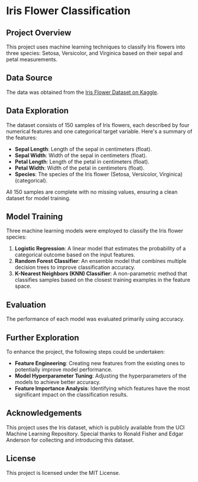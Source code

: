 # Iris Flower Classification

## Project Overview

This project uses machine learning techniques to classify Iris flowers into three species: Setosa, Versicolor, and Virginica based on their sepal and petal measurements.

## Data Source

The data was obtained from the [Iris Flower Dataset on Kaggle](https://www.kaggle.com/datasets/arshid/iris-flower-dataset).

## Data Exploration

The dataset consists of 150 samples of Iris flowers, each described by four numerical features and one categorical target variable. Here's a summary of the features:

- **Sepal Length**: Length of the sepal in centimeters (float).
- **Sepal Width**: Width of the sepal in centimeters (float).
- **Petal Length**: Length of the petal in centimeters (float).
- **Petal Width**: Width of the petal in centimeters (float).
- **Species**: The species of the Iris flower (Setosa, Versicolor, Virginica) (categorical).

All 150 samples are complete with no missing values, ensuring a clean dataset for model training.

## Model Training

Three machine learning models were employed to classify the Iris flower species:

1. **Logistic Regression**: A linear model that estimates the probability of a categorical outcome based on the input features.
2. **Random Forest Classifier**: An ensemble model that combines multiple decision trees to improve classification accuracy.
3. **K-Nearest Neighbors (KNN) Classifier**: A non-parametric method that classifies samples based on the closest training examples in the feature space.

## Evaluation

The performance of each model was evaluated primarily using accuracy.

## Further Exploration

To enhance the project, the following steps could be undertaken:

- **Feature Engineering**: Creating new features from the existing ones to potentially improve model performance.
- **Model Hyperparameter Tuning**: Adjusting the hyperparameters of the models to achieve better accuracy.
- **Feature Importance Analysis**: Identifying which features have the most significant impact on the classification results.

## Acknowledgements

This project uses the Iris dataset, which is publicly available from the UCI Machine Learning Repository. Special thanks to Ronald Fisher and Edgar Anderson for collecting and introducing this dataset.

## License

This project is licensed under the MIT License.

